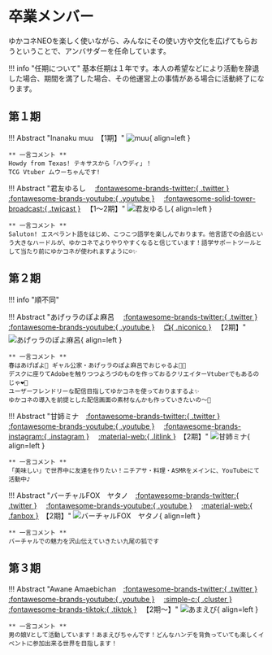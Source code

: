 # 卒業メンバー

ゆかコネNEOを楽しく使いながら、みんなにその使い方や文化を広げてもらおうということで、アンバサダーを任命しています。

!!! info "任期について"
    基本任期は１年です。本人の希望などにより活動を辞退した場合、期間を満了した場合、その他運営上の事情がある場合に活動終了になります。

## 第１期

!!! Abstract "Inanaku muu　【1期】"
    ![muu](images/Muu_icon.png){ align=left }

    ** 一言コメント **   
    Howdy from Texas! テキサスから「ハウディ」！
    TCG Vtuber ムウーちゃんです!

!!! Abstract "君友ゆるし 　[:fontawesome-brands-twitter:{ .twitter }](https://twitter.com/KimitomoJursxi) 　 [:fontawesome-brands-youtube:{ .youtube }](https://www.youtube.com/channel/UCfcMCHWc7DmnuLuusOZI_aw) 　[:fontawesome-solid-tower-broadcast:{ .twicast }](https://twitcasting.tv/kimitomojurusxi/) 　【1～2期】"
    ![君友ゆるし](images/yurushi.png){ align=left }

    ** 一言コメント **   
    Saluton! エスペラント語をはじめ、こつこつ語学を楽しんでおります。他言語での会話という大きなハードルが、ゆかコネでよりやりやすくなると信じています！語学サポートツールとして当たり前にゆかコネが使われますように☺️✨

## 第２期

!!! info "順不同"

!!! Abstract "あげヮラのぽよ麻呂 　[:fontawesome-brands-twitter:{ .twitter }](https://twitter.com/poyomaro_ageage)       　 [:fontawesome-brands-youtube:{ .youtube }](https://www.youtube.com/c/poyomaro) 　[:tv:{ .niconico }](https://www.nicovideo.jp/user/124588558) 　【2期】"
    ![あげヮラのぽよ麻呂](images/poyomaro.png){ align=left }

    ** 一言コメント **   
    春はあげぽよ💖 ギャル公家・あげヮラのぽよ麻呂でおじゃるよ🤟😎
    デスクに座りてAdobeを触りつつよろづのものを作っておるクリエイターVtuberでもあるのじゃ❤️‍🔥
    ユーザーフレンドリーな配信目指してゆかコネを使っておりまするよ✨
    ゆかコネの導入を前提とした配信画面の素材なんかも作っていきたいの～💪

!!! Abstract "甘姉ミナ　[:fontawesome-brands-twitter:{ .twitter }](https://mobile.twitter.com/AmaneMina_maha5)       　 [:fontawesome-brands-youtube:{ .youtube }]( http://youtube.com/@AmaneMina) 　[:fontawesome-brands-instagram:{ .instagram }](https://www.instagram.com/amanemina_maha5) 　[:material-web:{ .litlink }](https://lit.link/AmaneMina)　【2期】"
    ![甘姉ミナ](images/mina.png){ align=left }

    ** 一言コメント **   
    「美味しい」で世界中に友達を作りたい！ニチアサ・料理・ASMRをメインに、YouTubeにて活動中♪ 

!!! Abstract "バーチャルFOX　ヤタノ　[:fontawesome-brands-twitter:{ .twitter }](https://twitter.com/fox_yata9)　 [:fontawesome-brands-youtube:{ .youtube }]( https://www.youtube.com/channel/UC445KYpV6LR1EtbpRU4rmbg) 　[:material-web:{ .fanbox }](https://yatano0721.fanbox.cc/)　【2期】"
    ![バーチャルFOX　ヤタノ](images/yatano.jpg){ align=left }

    ** 一言コメント **   
    バーチャルでの魅力を沢山伝えていきたい九尾の狐です

## 第３期

!!! Abstract "Awane Amaebichan　[:fontawesome-brands-twitter:{ .twitter }]( https://x.com/awane_philo)       　 [:fontawesome-brands-youtube:{ .youtube }](http://youtube.com/@Awane_Philo) 　[:simple-c:{ .cluster }](https://cluster.mu/u/Awane_Philo) 　[:fontawesome-brands-tiktok:{ .tiktok }](https://www.tiktok.com/@awane_philo) 　【2期～】"
    ![あまえび](images/amaebichan.jpg){ align=left }

    ** 一言コメント **   
    男の娘Vとして活動しています！あまえびちゃんです！どんなハンデを背負っていても楽しくイベントに参加出来る世界を目指します！
